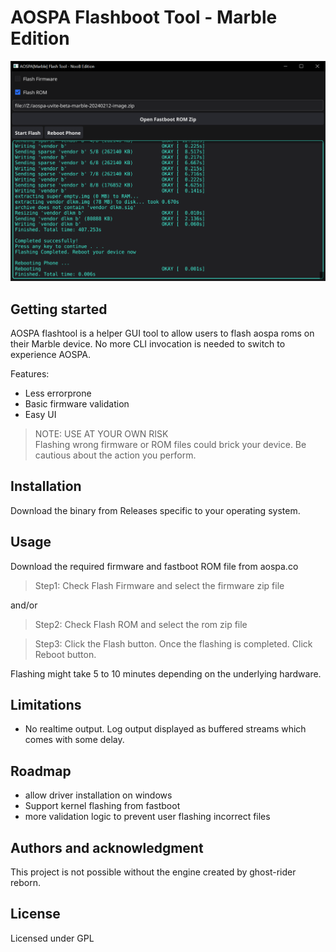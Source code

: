 # AOSPA Flashboot Tool - Marble Edition

<img src="tool.png" alt="Image" width="640px">

## Getting started

AOSPA flashtool is a helper GUI tool to allow users to flash aospa roms on their Marble device. No more CLI invocation is needed to switch to experience AOSPA.

Features:
- Less errorprone
- Basic firmware validation
- Easy UI

> NOTE: USE AT YOUR OWN RISK <br>
Flashing wrong firmware or ROM files could brick your device. Be cautious about the action you perform.

## Installation
Download the binary from Releases specific to your operating system. 

## Usage
Download the required firmware and fastboot ROM file from aospa.co

> Step1: Check Flash Firmware and select the firmware zip file 

and/or

> Step2: Check Flash ROM and select the rom zip file

> Step3: Click the Flash button.
Once the  flashing is completed. Click Reboot button.

Flashing might take 5 to 10 minutes depending on the underlying hardware.

## Limitations
- No realtime output. Log output displayed as buffered streams which comes with some delay.

## Roadmap
- allow driver installation on windows
- Support kernel flashing from fastboot
- more validation logic to prevent user flashing incorrect files

## Authors and acknowledgment
This project is not possible without the engine created by ghost-rider reborn. 

## License
Licensed under GPL